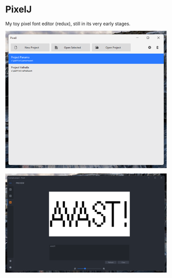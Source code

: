 # PixelJ

My toy pixel font editor (redux), still in its very early stages.

![Home screen](.github/home_screen.png)

![Project view](.github/screenshot.png)
